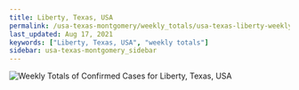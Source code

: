 ```yaml
---
title: Liberty, Texas, USA
permalink: /usa-texas-montgomery/weekly_totals/usa-texas-liberty-weekly_totals.html
last_updated: Aug 17, 2021
keywords: ["Liberty, Texas, USA", "weekly totals"]
sidebar: usa-texas-montgomery_sidebar
---
```


![Weekly Totals of Confirmed Cases for Liberty, Texas, USA](/covid_tracker/images/graphs/usa-texas-liberty-weekly_totals_graph.png)
